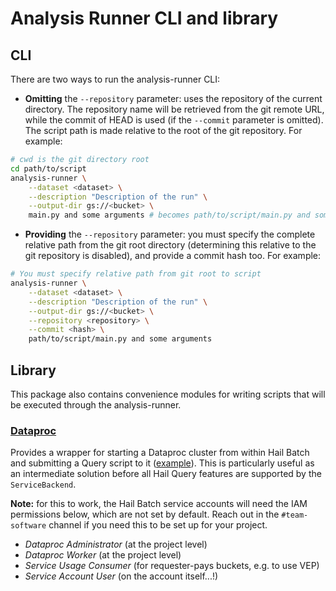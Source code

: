 # Analysis Runner CLI and library

## CLI

There are two ways to run the analysis-runner CLI:

- **Omitting** the `--repository` parameter: uses the repository of the current directory. The repository name will be retrieved from
  the git remote URL, while the commit of HEAD is used (if the `--commit`
  parameter is omitted). The script path is made relative to the root of the git
  repository. For example:

```bash
# cwd is the git directory root
cd path/to/script
analysis-runner \
    --dataset <dataset> \
    --description "Description of the run" \
    --output-dir gs://<bucket> \
    main.py and some arguments # becomes path/to/script/main.py and some arguments
```

- **Providing** the `--repository` parameter: you must specify the complete relative path from the git root directory (determining this relative to the git repository is disabled), and provide a commit hash too. For
  example:

```bash
# You must specify relative path from git root to script
analysis-runner \
    --dataset <dataset> \
    --description "Description of the run" \
    --output-dir gs://<bucket> \
    --repository <repository> \
    --commit <hash> \
    path/to/script/main.py and some arguments
```

## Library

This package also contains convenience modules for writing scripts that will be
executed through the analysis-runner.

### [Dataproc](dataproc.py)

Provides a wrapper for starting a Dataproc cluster from within Hail Batch and
submitting a Query script to it ([example](../examples/dataproc)). This is
particularly useful as an intermediate solution before all Hail Query features
are supported by the `ServiceBackend`.

**Note:** for this to work, the Hail Batch service accounts will need the IAM
permissions below, which are not set by default. Reach out in the
`#team-software` channel if you need this to be set up for your project.

- _Dataproc Administrator_ (at the project level)
- _Dataproc Worker_ (at the project level)
- _Service Usage Consumer_ (for requester-pays buckets, e.g. to use VEP)
- _Service Account User_ (on the account itself...!)
